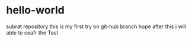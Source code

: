 # hello-world
subrat repository
this is my first try on git-hub branch
hope after this i will able to ceafr the Test
